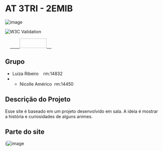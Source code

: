# AT 3TRI - 2EMIB

![image](https://user-images.githubusercontent.com/84139409/196744219-2ad057c8-2bd1-41ce-945e-bb9787d077ee.png)

![W3C Validation](https://img.shields.io/w3c-validation/html?targetUrl=https%3A%2F%2F2emib-ac1.github.io%2F2emib-ac1%2F)

<p>    <a href="https://jigsaw.w3.org/css-validator/check/referer">        <img style="border:0;width:88px;height:31px"            src="https://jigsaw.w3.org/css-validator/images/vcss-blue"            alt="CSS válido!" />    </a>
</p>

## Grupo
- Luiza Ribeiro    rm:14832
- - Nicolle Américo  rm:14450

## Descrição do Projeto
Esse site é baseado em um projeto desenvolvido em sala. A ideia é mostrar a história e curiosidades de alguns animes.

## Parte do site
(![image](https://user-images.githubusercontent.com/84139438/203352281-2f34ae9e-dae7-4305-a37d-73992eaecedc.png)
